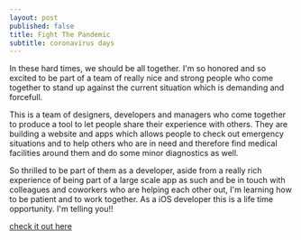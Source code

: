 ```yaml
---
layout: post
published: false
title: Fight The Pandemic
subtitle: coronavirus days
---
```



In these hard times, we should be all together. I'm so honored and so excited to be part of a team of really nice and strong people who come together to stand up against the current situation which is demanding and forcefull. 

This is a team of designers, developers and managers who come together to produce a tool to let people share their experience with others. They are building a website and apps which allows people to check out emergency situations and to help others who are in need and therefore find medical facilities around them and do some minor diagnostics as well. 

So thrilled to be part of them as a developer, aside from a really rich experience of being part of a large scale app as such and be in touch with colleagues and coworkers who are helping each other out, I'm learning how to be patient and to work together. As a iOS developer this is a life time opportunity. I'm telling you!!

[check it out here](https://github.com/FightPandemics) 
